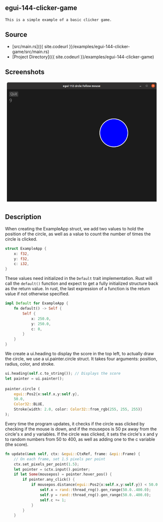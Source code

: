
## egui-144-clicker-game
    This is a simple example of a basic clicker game.

## Source
- [src/main.rs]({{ site.codeurl }}/examples/egui-144-clicker-game/src/main.rs)
- [Project Directory]({{ site.codeurl }}/examples/egui-144-clicker-game)


## Screenshots

![Screenshot](screen1.png)

## Description

When creating the ExampleApp struct, we add two values to hold the position of the circle, as well as a value to count the number of times the circle is clicked.

```rust
struct ExampleApp {
    x: f32,
    y: f32,
    c: i32,
}
```

These values need initialized in the `Default` trait implementation. Rust will call the `default()` function and expect to get a fully initialized structure back as the return value.  In rust, the last expression of a function is the return value if not otherwise specified.

```rust
impl Default for ExampleApp {
    fn default() -> Self {
        Self {
            x: 250.0,
            y: 250.0,
            c: 0,
        }
    }
}
```

We create a ui.heading to display the score in the top left, to actually draw the circle, we use a ui.painter.circle struct. It takes four arguments: position, radius, color, and stroke.

```rust
ui.heading(self.c.to_string()); // Displays the score
let painter = ui.painter();

painter.circle (
    egui::Pos2{x:self.x,y:self.y}, 
    50.0, 
    Color32::BLUE, 
    Stroke{width: 2.0, color: Color32::from_rgb(255, 255, 255)}
);
```

Every time the program updates, it checks if the circle was clicked by checking if the mouse is down, and if the mousepos is 50 px away from the circle's x and y variables. If the circle was clicked, it sets the circle's x and y to random numbers from 50 to 400, as well as adding one to the c variable (the score).

```rust
fn update(&mut self, ctx: &egui::CtxRef, frame: &epi::Frame) {
    // On each frame, set 1.5 pixels per point
    ctx.set_pixels_per_point(1.5);
    let pointer = &ctx.input().pointer;
    if let Some(mousepos) = pointer.hover_pos() {
        if pointer.any_click() {
            if mousepos.distance(egui::Pos2{x:self.x,y:self.y}) < 50.0 {
                self.x = rand::thread_rng().gen_range(50.0..400.0);
                self.y = rand::thread_rng().gen_range(50.0..400.0);
                self.c += 1;
            }
        }
    }
```


